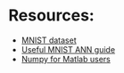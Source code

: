 
# Resources:

* [MNIST dataset](http://yann.lecun.com/exdb/mnist/)
* [Useful MNIST ANN guide](http://neuralnetworksanddeeplearning.com)
* [Numpy for Matlab users](http://scipy.github.io/old-wiki/pages/NumPy_for_Matlab_Users.html)
